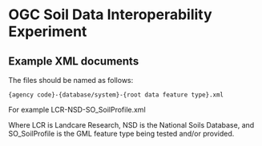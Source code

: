 # OGC Soil Data Interoperability Experiment

## Example XML documents

The files should be named as follows:

    {agency code}-{database/system}-{root data feature type}.xml

For example LCR-NSD-SO_SoilProfile.xml

Where LCR is Landcare Research, NSD is the National Soils Database, and SO_SoilProfile is the GML feature type being tested and/or provided.